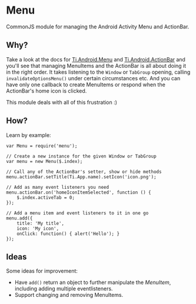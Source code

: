 # Menu
CommonJS module for managing the Android Activity Menu and ActionBar.

## Why?
Take a look at the docs for [Ti.Android.Menu](http://docs.appcelerator.com/titanium/latest/#!/api/Titanium.Android.Menu) and [Ti.Android.ActionBar](http://docs.appcelerator.com/titanium/latest/#!/api/Titanium.Android.ActionBar) and you'll see that managing MenuItems and the ActionBar is all about doing it in the right order. It takes listening to the `Window` or `TabGroup` opening, calling `invalidateOptionsMenu()` under certain circumstances etc. And you can have only one callback to create MenuItems or respond when the ActionBar's home icon is clicked.

This module deals with all of this frustration :)

## How?
Learn by example:

```
var Menu = require('menu');

// Create a new instance for the given Window or TabGroup
var menu = new Menu($.index);

// Call any of the ActionBar's setter, show or hide methods
menu.actionBar.setTitle(Ti.App.name).setIcon('icon.png');

// Add as many event listeners you need
menu.actionBar.on('homeIconItemSelected', function () {
    $.index.activeTab = 0;
});

// Add a menu item and event listeners to it in one go
menu.add({
    title: 'My title',
    icon: 'My icon',
    onClick: function() { alert('Hello'); }
});
```

## Ideas
Some ideas for improvement:

* Have `add()` return an object to further manipulate the *MenuItem*, including adding multiple eventlisteners.
* Support changing and removing MenuItems.